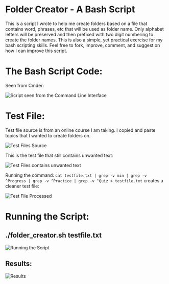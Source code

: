 # Folder Creator - A Bash Script

This is a script I wrote to help me create folders based on a file that contains word, phrases, etc that will be used as folder name. Only alphabet letters will be preserved and then prefixed with two digit numbering to create the folder names. This is also a simple, yet practical exercise for my bash scripting skills. Feel free to fork, improve, comment, and suggest on how I can improve this script.

# The Bash Script Code:

Seen from Cmder:

![Script seen from the Command Line Interface](screencaptures/cli_code.jpg)

# Test File:

Test file source is from an online course I am taking. I copied and paste topics that I wanted to create folders on.

![Test Files Source](screencaptures/testfile_source.jpg)

This is the test file that still contains unwanted text:

![Test Files contains unwanted text](screencaptures/testfile_raw.jpg )

Running the command:  `cat testfile.txt | grep -v min | grep -v ^Progress | grep -v ^Practice | grep -v ^Quiz > testfile.txt` creates a cleaner test file:

![Test File Processed](screencaptures/testfile_processed.jpg )



# Running the Script:

## 	./folder_creator.sh testfile.txt

![Running the Script](screencaptures/running_the_script.jpg)

## 	Results:

![Results](screencaptures/afermathofrunningscript.jpg)

